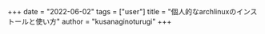 +++
date = "2022-06-02"
tags = ["user"]
title = "個人的なarchlinuxのインストールと使い方"
author = "kusanaginoturugi"
+++
